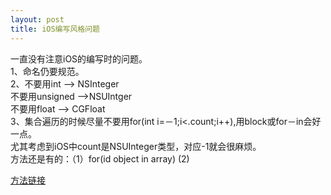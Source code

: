 ```yaml
---
layout: post
title: iOS编写风格问题 
---
```


一直没有注意iOS的编写时的问题。<br>
1、命名仍要规范。<br>
2、不要用int -->  NSInteger <br>
   不要用unsigned -->NSUIntger<br>
   不要用float --> CGFloat<br>
3、集合遍历的时候尽量不要用for(int i=－1;i<.count;i++),用block或for－in会好一点。<br>
   尤其考虑到iOS中count是NSUInteger类型，对应-1就会很麻烦。<br>
   方法还是有的：（1）for(id object in array) (2)

<a href="https://leetcode.com/discuss/21709/dynamic-programming-simple-fast-solution-with-optimization">方法链接</a>
